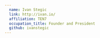 ```yaml
---
  name: Ivan Stegic
  link: http://ivan.io/
  affiliation: TEN7
  occupation_title: Founder and President
  github: ivanstegic
---
```

